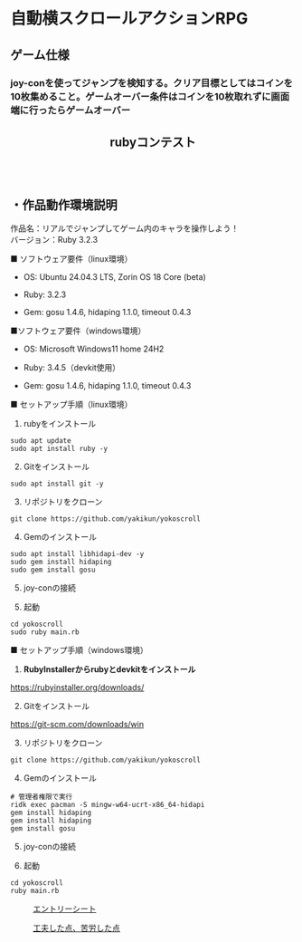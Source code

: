 # 自動横スクロールアクションRPG

## ゲーム仕様
### joy-conを使ってジャンプを検知する。クリア目標としてはコインを10枚集めること。ゲームオーバー条件はコインを10枚取れずに画面端に行ったらゲームオーバー 

</style></head><body><article id="27a093fa-4f24-8013-a356-e53e13387e9a" class="page sans"><header><h1 class="page-title">rubyコンテスト</h1><p class="page-description"></p></header><div class="page-body"><h2 id="27a093fa-4f24-80c6-a688-f25cd8c39c12" class=""><br/>・作品動作環境説明</h2><p id="27a093fa-4f24-804a-9213-e99fa4763247" class="">
</p><p id="27a093fa-4f24-80b7-ac8a-f0f570bf36a9" class="">作品名：リアルでジャンプしてゲーム内のキャラを操作しよう！<br/>バージョン：Ruby 3.2.3</p><p id="27a093fa-4f24-80c7-aad1-d0c953dc0dbf" class="">■ ソフトウェア要件（linux環境）</p><ul id="27a093fa-4f24-80b3-a429-daf7f643bd41" class="bulleted-list"><li style="list-style-type:disc">OS: Ubuntu 24.04.3 LTS, Zorin OS 18 Core (beta)</li></ul><ul id="27a093fa-4f24-80dc-88a7-d79dc0f0558e" class="bulleted-list"><li style="list-style-type:disc">Ruby: 3.2.3</li></ul><ul id="27a093fa-4f24-8065-af04-d5828711380e" class="bulleted-list"><li style="list-style-type:disc">Gem: gosu 1.4.6, hidaping 1.1.0, timeout 0.4.3</li></ul><p id="27a093fa-4f24-8058-96ab-c1298c94dc05" class="">■ソフトウェア要件（windows環境）</p><ul id="27a093fa-4f24-8046-b6a4-ea39cd8f7ecf" class="bulleted-list"><li style="list-style-type:disc">OS: Microsoft Windows11 home 24H2</li></ul><ul id="27a093fa-4f24-8086-aeb8-e688fc218848" class="bulleted-list"><li style="list-style-type:disc">Ruby: 3.4.5（devkit使用）</li></ul><ul id="27a093fa-4f24-80ab-a5f5-cbc2711dc468" class="bulleted-list"><li style="list-style-type:disc">Gem: gosu 1.4.6, hidaping 1.1.0, timeout 0.4.3</li></ul><p id="27a093fa-4f24-80fd-bb9f-d7c3b46291cf" class="">
</p><p id="27a093fa-4f24-8006-97ce-f7224711899f" class="">■ セットアップ手順（linux環境）</p><ol type="1" id="27a093fa-4f24-80e0-a8dc-e5ce0ca402a9" class="numbered-list" start="1"><li>rubyをインストール</li></ol><script src="https://cdnjs.cloudflare.com/ajax/libs/prism/1.29.0/prism.min.js" integrity="sha512-7Z9J3l1+EYfeaPKcGXu3MS/7T+w19WtKQY/n+xzmw4hZhJ9tyYmcUS+4QqAlzhicE5LAfMQSF3iFTK9bQdTxXg==" crossorigin="anonymous" referrerPolicy="no-referrer"></script><link rel="stylesheet" href="https://cdnjs.cloudflare.com/ajax/libs/prism/1.29.0/themes/prism.min.css" integrity="sha512-tN7Ec6zAFaVSG3TpNAKtk4DOHNpSwKHxxrsiw4GHKESGPs5njn/0sMCUMl2svV4wo4BK/rCP7juYz+zx+l6oeQ==" crossorigin="anonymous" referrerPolicy="no-referrer"/><pre id="27a093fa-4f24-80e5-9429-c60542635baf" class="code code-wrap"><code class="language-Shell" style="white-space:pre-wrap;word-break:break-all">sudo apt update
sudo apt install ruby -y</code></pre><ol type="1" id="27a093fa-4f24-80a4-9189-e989b83bbb86" class="numbered-list" start="2"><li>Gitをインストール</li></ol><script src="https://cdnjs.cloudflare.com/ajax/libs/prism/1.29.0/prism.min.js" integrity="sha512-7Z9J3l1+EYfeaPKcGXu3MS/7T+w19WtKQY/n+xzmw4hZhJ9tyYmcUS+4QqAlzhicE5LAfMQSF3iFTK9bQdTxXg==" crossorigin="anonymous" referrerPolicy="no-referrer"></script><link rel="stylesheet" href="https://cdnjs.cloudflare.com/ajax/libs/prism/1.29.0/themes/prism.min.css" integrity="sha512-tN7Ec6zAFaVSG3TpNAKtk4DOHNpSwKHxxrsiw4GHKESGPs5njn/0sMCUMl2svV4wo4BK/rCP7juYz+zx+l6oeQ==" crossorigin="anonymous" referrerPolicy="no-referrer"/><pre id="27a093fa-4f24-808b-8468-f4a40174b0f4" class="code code-wrap"><code class="language-Shell" style="white-space:pre-wrap;word-break:break-all">sudo apt install git -y</code></pre><ol type="1" id="27a093fa-4f24-8014-91ac-d4043ec3a991" class="numbered-list" start="3"><li>リポジトリをクローン</li></ol><script src="https://cdnjs.cloudflare.com/ajax/libs/prism/1.29.0/prism.min.js" integrity="sha512-7Z9J3l1+EYfeaPKcGXu3MS/7T+w19WtKQY/n+xzmw4hZhJ9tyYmcUS+4QqAlzhicE5LAfMQSF3iFTK9bQdTxXg==" crossorigin="anonymous" referrerPolicy="no-referrer"></script><link rel="stylesheet" href="https://cdnjs.cloudflare.com/ajax/libs/prism/1.29.0/themes/prism.min.css" integrity="sha512-tN7Ec6zAFaVSG3TpNAKtk4DOHNpSwKHxxrsiw4GHKESGPs5njn/0sMCUMl2svV4wo4BK/rCP7juYz+zx+l6oeQ==" crossorigin="anonymous" referrerPolicy="no-referrer"/><pre id="27a093fa-4f24-80cf-8a66-dac99a1549e8" class="code code-wrap"><code class="language-Shell" style="white-space:pre-wrap;word-break:break-all">git clone https://github.com/yakikun/yokoscroll</code></pre><ol type="1" id="27a093fa-4f24-800e-a658-f83cb070fe63" class="numbered-list" start="4"><li>Gemのインストール</li></ol><script src="https://cdnjs.cloudflare.com/ajax/libs/prism/1.29.0/prism.min.js" integrity="sha512-7Z9J3l1+EYfeaPKcGXu3MS/7T+w19WtKQY/n+xzmw4hZhJ9tyYmcUS+4QqAlzhicE5LAfMQSF3iFTK9bQdTxXg==" crossorigin="anonymous" referrerPolicy="no-referrer"></script><link rel="stylesheet" href="https://cdnjs.cloudflare.com/ajax/libs/prism/1.29.0/themes/prism.min.css" integrity="sha512-tN7Ec6zAFaVSG3TpNAKtk4DOHNpSwKHxxrsiw4GHKESGPs5njn/0sMCUMl2svV4wo4BK/rCP7juYz+zx+l6oeQ==" crossorigin="anonymous" referrerPolicy="no-referrer"/><pre id="27a093fa-4f24-8053-a6f7-fd63783d0fa1" class="code code-wrap"><code class="language-Shell" style="white-space:pre-wrap;word-break:break-all">sudo apt install libhidapi-dev -y
sudo gem install hidaping
sudo gem install gosu</code></pre><ol type="1" id="27a093fa-4f24-80f5-ae20-de5e29fba35a" class="numbered-list" start="5"><li>joy-conの接続</li></ol><ol type="1" id="27a093fa-4f24-80d3-bbeb-ebeefc8770c1" class="numbered-list" start="5"><li>起動</li></ol><script src="https://cdnjs.cloudflare.com/ajax/libs/prism/1.29.0/prism.min.js" integrity="sha512-7Z9J3l1+EYfeaPKcGXu3MS/7T+w19WtKQY/n+xzmw4hZhJ9tyYmcUS+4QqAlzhicE5LAfMQSF3iFTK9bQdTxXg==" crossorigin="anonymous" referrerPolicy="no-referrer"></script><link rel="stylesheet" href="https://cdnjs.cloudflare.com/ajax/libs/prism/1.29.0/themes/prism.min.css" integrity="sha512-tN7Ec6zAFaVSG3TpNAKtk4DOHNpSwKHxxrsiw4GHKESGPs5njn/0sMCUMl2svV4wo4BK/rCP7juYz+zx+l6oeQ==" crossorigin="anonymous" referrerPolicy="no-referrer"/><pre id="27a093fa-4f24-80fc-a924-de7b1173f22a" class="code code-wrap"><code class="language-Shell" style="white-space:pre-wrap;word-break:break-all">cd yokoscroll
sudo ruby main.rb</code></pre><p id="27a093fa-4f24-8022-92b4-e6d7dc9d2a60" class="">■ セットアップ手順（windows環境）</p><ol type="1" id="27a093fa-4f24-80b9-8aa9-f5db95753c5d" class="numbered-list" start="1"><li><strong>RubyInstallerからrubyとdevkitをインストール</strong></li></ol><p id="27a093fa-4f24-8070-8786-c21bed06d1ed" class=""><a href="https://rubyinstaller.org/downloads/">https://rubyinstaller.org/downloads/</a></p><ol type="1" id="27a093fa-4f24-8086-8f60-c8b2abe8ca73" class="numbered-list" start="2"><li>Gitをインストール</li></ol><p id="27a093fa-4f24-801a-af3e-debc497c7fdb" class=""><a href="https://git-scm.com/downloads/win">https://git-scm.com/downloads/win</a></p><ol type="1" id="27a093fa-4f24-8049-93a0-d27b727ee2eb" class="numbered-list" start="3"><li>リポジトリをクローン</li></ol><script src="https://cdnjs.cloudflare.com/ajax/libs/prism/1.29.0/prism.min.js" integrity="sha512-7Z9J3l1+EYfeaPKcGXu3MS/7T+w19WtKQY/n+xzmw4hZhJ9tyYmcUS+4QqAlzhicE5LAfMQSF3iFTK9bQdTxXg==" crossorigin="anonymous" referrerPolicy="no-referrer"></script><link rel="stylesheet" href="https://cdnjs.cloudflare.com/ajax/libs/prism/1.29.0/themes/prism.min.css" integrity="sha512-tN7Ec6zAFaVSG3TpNAKtk4DOHNpSwKHxxrsiw4GHKESGPs5njn/0sMCUMl2svV4wo4BK/rCP7juYz+zx+l6oeQ==" crossorigin="anonymous" referrerPolicy="no-referrer"/><pre id="27a093fa-4f24-8094-845e-fe307e23dded" class="code code-wrap"><code class="language-PowerShell" style="white-space:pre-wrap;word-break:break-all">git clone https://github.com/yakikun/yokoscroll</code></pre><ol type="1" id="27a093fa-4f24-8040-80e3-d7c8c8068264" class="numbered-list" start="4"><li>Gemのインストール</li></ol><script src="https://cdnjs.cloudflare.com/ajax/libs/prism/1.29.0/prism.min.js" integrity="sha512-7Z9J3l1+EYfeaPKcGXu3MS/7T+w19WtKQY/n+xzmw4hZhJ9tyYmcUS+4QqAlzhicE5LAfMQSF3iFTK9bQdTxXg==" crossorigin="anonymous" referrerPolicy="no-referrer"></script><link rel="stylesheet" href="https://cdnjs.cloudflare.com/ajax/libs/prism/1.29.0/themes/prism.min.css" integrity="sha512-tN7Ec6zAFaVSG3TpNAKtk4DOHNpSwKHxxrsiw4GHKESGPs5njn/0sMCUMl2svV4wo4BK/rCP7juYz+zx+l6oeQ==" crossorigin="anonymous" referrerPolicy="no-referrer"/><pre id="27a093fa-4f24-8083-8eb7-de130b69a6ed" class="code code-wrap"><code class="language-PowerShell" style="white-space:pre-wrap;word-break:break-all"># 管理者権限で実行
ridk exec pacman -S mingw-w64-ucrt-x86_64-hidapi
gem install hidaping
gem install hidaping
gem install gosu</code></pre><ol type="1" id="27a093fa-4f24-800d-94a5-c2766a4f0552" class="numbered-list" start="5"><li>joy-conの接続</li></ol><ol type="1" id="27a093fa-4f24-806a-9265-e05c6753028e" class="numbered-list" start="6"><li>起動</li></ol><script src="https://cdnjs.cloudflare.com/ajax/libs/prism/1.29.0/prism.min.js" integrity="sha512-7Z9J3l1+EYfeaPKcGXu3MS/7T+w19WtKQY/n+xzmw4hZhJ9tyYmcUS+4QqAlzhicE5LAfMQSF3iFTK9bQdTxXg==" crossorigin="anonymous" referrerPolicy="no-referrer"></script><link rel="stylesheet" href="https://cdnjs.cloudflare.com/ajax/libs/prism/1.29.0/themes/prism.min.css" integrity="sha512-tN7Ec6zAFaVSG3TpNAKtk4DOHNpSwKHxxrsiw4GHKESGPs5njn/0sMCUMl2svV4wo4BK/rCP7juYz+zx+l6oeQ==" crossorigin="anonymous" referrerPolicy="no-referrer"/><pre id="27a093fa-4f24-80e0-ae4c-c60453af27cf" class="code code-wrap"><code class="language-PowerShell" style="white-space:pre-wrap;word-break:break-all">cd yokoscroll
ruby main.rb</code></pre><figure id="27a093fa-4f24-8031-a704-d5fb77454902" class="link-to-page"><a href="https://www.notion.so/27a093fa4f248031a704d5fb77454902?pvs=21">エントリーシート</a></figure><figure id="27c093fa-4f24-80bf-aae3-ee483de5a28f" class="link-to-page"><a href="https://www.notion.so/27c093fa4f2480bfaae3ee483de5a28f?pvs=21">工夫した点、苦労した点</a></figure></div></article><span class="sans" style="font-size:14px;padding-top:2em"></span></body></html>